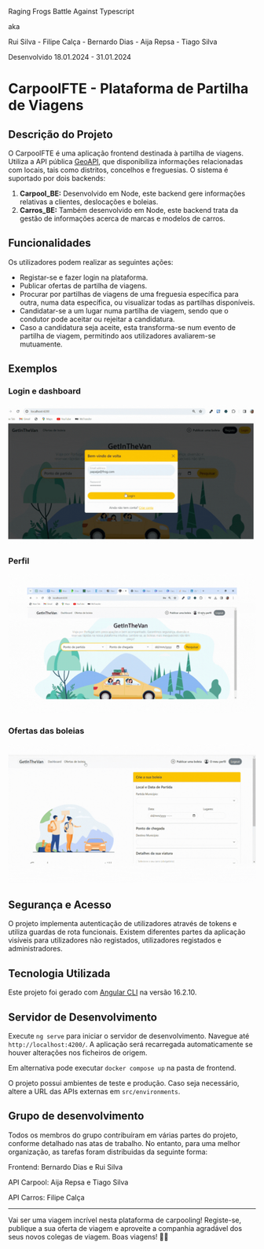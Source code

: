 Raging Frogs Battle Against Typescript

aka

Rui Silva - Filipe Calça - Bernardo Dias - Aija Repsa - Tiago Silva

Desenvolvido 18.01.2024 - 31.01.2024

# CarpoolFTE - Plataforma de Partilha de Viagens

## Descrição do Projeto

O CarpoolFTE é uma aplicação frontend destinada à partilha de viagens. Utiliza a API pública [GeoAPI](https://docs.geoapi.pt/), que disponibiliza informações relacionadas com locais, tais como distritos, concelhos e freguesias. O sistema é suportado por dois backends:

1. **Carpool_BE:** Desenvolvido em Node, este backend gere informações relativas a clientes, deslocações e boleias.
2. **Carros_BE:** Também desenvolvido em Node, este backend trata da gestão de informações acerca de marcas e modelos de carros.

## Funcionalidades

Os utilizadores podem realizar as seguintes ações:

- Registar-se e fazer login na plataforma.
- Publicar ofertas de partilha de viagens.
- Procurar por partilhas de viagens de uma freguesia específica para outra, numa data específica, ou visualizar todas as partilhas disponíveis.
- Candidatar-se a um lugar numa partilha de viagem, sendo que o condutor pode aceitar ou rejeitar a candidatura.
- Caso a candidatura seja aceite, esta transforma-se num evento de partilha de viagem, permitindo aos utilizadores avaliarem-se mutuamente.

## Exemplos

### Login e dashboard

![login](https://github.com/AijaRe/UPskill_Carpool_project/blob/master/Documentacao/Videos/Carpool_login_dashboard.gif)

### Perfil

![perfil](https://github.com/AijaRe/UPskill_Carpool_project/blob/master/Documentacao/Videos/Carpool_perfil.gif)

### Ofertas das boleias

![boleias](https://github.com/AijaRe/UPskill_Carpool_project/blob/master/Documentacao/Videos/Carpool_oferta_boleia.gif)


## Segurança e Acesso

O projeto implementa autenticação de utilizadores através de tokens e utiliza guardas de rota funcionais. Existem diferentes partes da aplicação visíveis para utilizadores não registados, utilizadores registados e administradores.

## Tecnologia Utilizada

Este projeto foi gerado com [Angular CLI](https://github.com/angular/angular-cli) na versão 16.2.10.

## Servidor de Desenvolvimento

Execute `ng serve` para iniciar o servidor de desenvolvimento. Navegue até `http://localhost:4200/`. A aplicação será recarregada automaticamente se houver alterações nos ficheiros de origem.

Em alternativa pode executar `docker compose up` na pasta de frontend. 

O projeto possui ambientes de teste e produção. Caso seja necessário, altere a URL das APIs externas em `src/environments`.

## Grupo de desenvolvimento

Todos os membros do grupo contribuíram em várias partes do projeto, conforme detalhado nas atas de trabalho. No entanto, para uma melhor organização, as tarefas foram distribuidas da seguinte forma:

Frontend: Bernardo Dias e Rui Silva

API Carpool: Aija Repsa e Tiago Silva

API Carros: Filipe Calça

---

Vai ser uma viagem incrível nesta plataforma de carpooling! Registe-se, publique a sua oferta de viagem e aproveite a companhia agradável dos seus novos colegas de viagem. Boas viagens! 🚗💨
